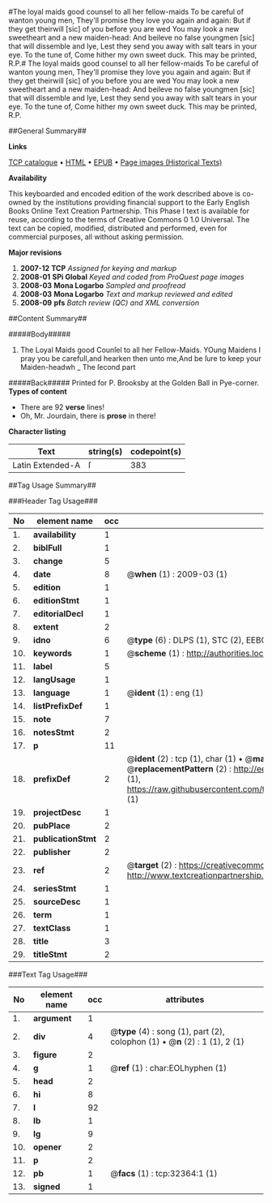 #The loyal maids good counsel to all her fellow-maids To be careful of wanton young men, They'll promise they love you again and again: But if they get theirwill [sic] of you before you are wed You may look a new sweetheart and a new maiden-head: And beileve no false youngmen [sic] that will dissemble and lye, Lest they send you away with salt tears in your eye. To the tune of, Come hither my own sweet duck. This may be printed, R.P.#
The loyal maids good counsel to all her fellow-maids To be careful of wanton young men, They'll promise they love you again and again: But if they get theirwill [sic] of you before you are wed You may look a new sweetheart and a new maiden-head: And beileve no false youngmen [sic] that will dissemble and lye, Lest they send you away with salt tears in your eye. To the tune of, Come hither my own sweet duck. This may be printed, R.P.

##General Summary##

**Links**

[TCP catalogue](http://www.ota.ox.ac.uk/tcp/)  • 
[HTML](http://tei.it.ox.ac.uk/tcp/Texts-HTML/free/A49/A49352.html)  • 
[EPUB](http://tei.it.ox.ac.uk/tcp/Texts-EPUB/free/A49/A49352.epub) • 
[Page images (Historical Texts)](https://data.historicaltexts.jisc.ac.uk/view?pubId=eebo-99827939e&pageId=eebo-99827939e-32364-1)

**Availability**

This keyboarded and encoded edition of the
	       work described above is co-owned by the institutions
	       providing financial support to the Early English Books
	       Online Text Creation Partnership. This Phase I text is
	       available for reuse, according to the terms of Creative
	       Commons 0 1.0 Universal. The text can be copied,
	       modified, distributed and performed, even for
	       commercial purposes, all without asking permission.

**Major revisions**

1. __2007-12__ __TCP__ *Assigned for keying and markup*
1. __2008-01__ __SPi Global__ *Keyed and coded from ProQuest page images*
1. __2008-03__ __Mona Logarbo__ *Sampled and proofread*
1. __2008-03__ __Mona Logarbo__ *Text and markup reviewed and edited*
1. __2008-09__ __pfs__ *Batch review (QC) and XML conversion*

##Content Summary##

#####Body#####

1. The Loyal Maids good Counſel to all her Fellow-Maids.
YOung Maidens I pray you be carefull,and hearken then unto me,And be ſure to keep your Maiden-headwh
    _ The ſecond part

#####Back#####
Printed for P. Brooksby at the Golden Ball in Pye-corner.
**Types of content**

  * There are 92 **verse** lines!
  * Oh, Mr. Jourdain, there is **prose** in there!

**Character listing**


|Text|string(s)|codepoint(s)|
|---|---|---|
|Latin Extended-A|ſ|383|

##Tag Usage Summary##

###Header Tag Usage###

|No|element name|occ|attributes|
|---|---|---|---|
|1.|__availability__|1||
|2.|__biblFull__|1||
|3.|__change__|5||
|4.|__date__|8| @__when__ (1) : 2009-03 (1)|
|5.|__edition__|1||
|6.|__editionStmt__|1||
|7.|__editorialDecl__|1||
|8.|__extent__|2||
|9.|__idno__|6| @__type__ (6) : DLPS (1), STC (2), EEBO-CITATION (1), PROQUEST (1), VID (1)|
|10.|__keywords__|1| @__scheme__ (1) : http://authorities.loc.gov/ (1)|
|11.|__label__|5||
|12.|__langUsage__|1||
|13.|__language__|1| @__ident__ (1) : eng (1)|
|14.|__listPrefixDef__|1||
|15.|__note__|7||
|16.|__notesStmt__|2||
|17.|__p__|11||
|18.|__prefixDef__|2| @__ident__ (2) : tcp (1), char (1)  •  @__matchPattern__ (2) : ([0-9\-]+):([0-9IVX]+) (1), (.+) (1)  •  @__replacementPattern__ (2) : http://eebo.chadwyck.com/downloadtiff?vid=$1&page=$2 (1), https://raw.githubusercontent.com/textcreationpartnership/Texts/master/tcpchars.xml#$1 (1)|
|19.|__projectDesc__|1||
|20.|__pubPlace__|2||
|21.|__publicationStmt__|2||
|22.|__publisher__|2||
|23.|__ref__|2| @__target__ (2) : https://creativecommons.org/publicdomain/zero/1.0/ (1), http://www.textcreationpartnership.org/docs/. (1)|
|24.|__seriesStmt__|1||
|25.|__sourceDesc__|1||
|26.|__term__|1||
|27.|__textClass__|1||
|28.|__title__|3||
|29.|__titleStmt__|2||


###Text Tag Usage###

|No|element name|occ|attributes|
|---|---|---|---|
|1.|__argument__|1||
|2.|__div__|4| @__type__ (4) : song (1), part (2), colophon (1)  •  @__n__ (2) : 1 (1), 2 (1)|
|3.|__figure__|2||
|4.|__g__|1| @__ref__ (1) : char:EOLhyphen (1)|
|5.|__head__|2||
|6.|__hi__|8||
|7.|__l__|92||
|8.|__lb__|1||
|9.|__lg__|9||
|10.|__opener__|2||
|11.|__p__|2||
|12.|__pb__|1| @__facs__ (1) : tcp:32364:1 (1)|
|13.|__signed__|1||
